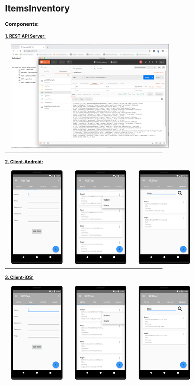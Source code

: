 # ItemsInventory


### Components:

#### [1. REST API Server:](https://github.com/ChandanAdiga/ItemsInventory/tree/master/NodeJS_ServerApps/)
<img src="https://github.com/ChandanAdiga/ItemsInventory/blob/master/Screenshot_Postman.png" width="640" hspace="20"/>

------

#### [2. Client-Android:](https://github.com/ChandanAdiga/ItemsInventory/tree/master/Client_Android/)
<div style="display:flex; flex-direction: row;">
  <img src="https://github.com/ChandanAdiga/ItemsInventory/blob/master/Client_Android/Screenshot_AddItem.png" height="300" hspace="20"/>
  <img src="https://github.com/ChandanAdiga/ItemsInventory/blob/master/Client_Android/Screenshot_FetchItemsMenu.png" height="300" hspace="20"/>
  <img src="https://github.com/ChandanAdiga/ItemsInventory/blob/master/Client_Android/Screenshot_SearchItems2.png" height="300" hspace="20"/>
</div>

------

#### [3. Client-iOS:](https://github.com/ChandanAdiga/ItemsInventory/tree/master/Client_iOS/)
<div style="display:flex; flex-direction: row;">
  <img src="https://github.com/ChandanAdiga/ItemsInventory/blob/master/Client_Android/Screenshot_AddItem.png" height="300" hspace="20"/>
  <img src="https://github.com/ChandanAdiga/ItemsInventory/blob/master/Client_Android/Screenshot_FetchItemsMenu.png" height="300" hspace="20"/>
  <img src="https://github.com/ChandanAdiga/ItemsInventory/blob/master/Client_Android/Screenshot_SearchItems2.png" height="300" hspace="20"/>
</div>

